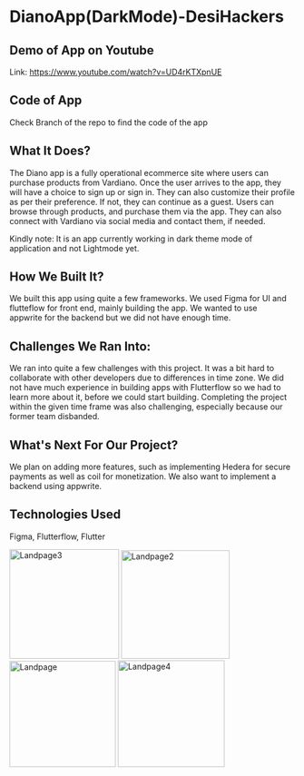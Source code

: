 # DianoApp(DarkMode)-DesiHackers

## Demo of App on Youtube

Link: https://www.youtube.com/watch?v=UD4rKTXpnUE

## Code of App

Check Branch of the repo to find the code of the app

## What It Does?
The Diano app is a fully operational ecommerce site where users can purchase products from Vardiano. Once the user arrives to the app, they will have a choice to sign up or sign in. They can also customize their profile as per their preference. If not, they can continue as a guest. Users can browse through products, and purchase them via the app. They can also connect with Vardiano via social media and contact them, if needed. 

Kindly note: It is an app currently working in dark theme mode of application and not Lightmode yet.

## How We Built It?
We built this app using quite a few frameworks. We used Figma for UI and flutteflow for front end, mainly building the app. We wanted to use appwrite for the backend but we did not have enough time.

## Challenges We Ran Into:
We ran into quite a few challenges with this project. It was a bit hard to collaborate with other developers due to differences in time zone. We did not have much experience in building apps with Flutterflow so we had to learn more about it, before we could start building. Completing the project within the given time frame was also challenging, especially because our former team disbanded.

## What's Next For Our Project?
We plan on adding more features, such as implementing Hedera for secure payments as well as coil for monetization. We also want to implement a backend using appwrite. 

## Technologies Used
Figma, Flutterflow, Flutter

<img width="193" alt="Landpage3" src="https://user-images.githubusercontent.com/91927689/190923783-2e2eaa30-3225-4cb8-955f-20e286157139.png"> <img width="191" alt="Landpage2" src="https://user-images.githubusercontent.com/91927689/190923785-881bf4f2-d7b5-4bfb-87c8-c79dc9656b53.png">
<img width="187" alt="Landpage" src="https://user-images.githubusercontent.com/91927689/190923788-4259b97b-844b-4fcd-8f9a-507cc57fffc7.png">
<img width="188" alt="Landpage4" src="https://user-images.githubusercontent.com/91927689/190923789-e48e7455-10c5-4b23-97f7-684ade86846a.png">

